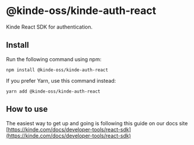 # @kinde-oss/kinde-auth-react

Kinde React SDK for authentication.

## Install

Run the following command using npm:

```
npm install @kinde-oss/kinde-auth-react
```

If you prefer Yarn, use this command instead:

```
yarn add @kinde-oss/kinde-auth-react
```

## How to use

The easiest way to get up and going is following this guide on our docs site [https://kinde.com/docs/developer-tools/react-sdk](https://kinde.com/docs/developer-tools/react-sdk)
